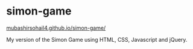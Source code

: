 # simon-game

[mubashirsohail4.github.io/simon-game/](mubashirsohail4.github.io/simon-game/)

My version of the Simon Game using HTML, CSS, Javascript and jQuery.
